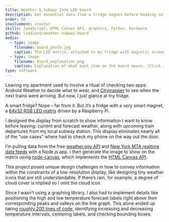 ```yaml
---
title: Weather & Subway Info LED board
description: Get essential data from a fridge magnet before heading out the door
order: 50
involvement: creator
skills: JavaScript, HTML Canvas API, graphics, Python, hardware
github: liddiard/weather-subway-board
media:
  - type: image
    filename: board_photo.jpg
    caption: The LED matrix, attached to my fridge with magnetic screws. Raspberry Pi and “bonnet” board on the right edge.
  - type: image
    filename: board_explanation.png
    caption: Explanation of what each item on the board means. (Click image to enlarge.)
type: software
---
```


Leaving my apartment used to involve a ritual of checking two apps: Android Weather to decide what to wear, and [Citymapper](https://citymapper.com/) to see when the next trains were arriving. But now, I just glance at my fridge.

A smart fridge? Nope – far from it. But it’s a fridge with a very smart magnet, a [64x32 RGB LED matrix](https://smile.amazon.com/gp/product/B07SDMWX9R/) driven by a Raspberry Pi. 

I designed the display from scratch to show information I want to know before leaving: current and forecast weather, along with upcoming train departures from my local subway station. This display eliminates nearly all of the ‟use cases” where had to check my phone on the way out the door.

I’m pulling data from the free [weather.gov API](https://www.weather.gov/documentation/services-web-api) and [New York MTA realtime data feeds](https://api.mta.info/#/landing) with a Node.js app. I then generate the image to show on the matrix using [node-canvas](https://www.npmjs.com/package/canvas), which implements the [HTML Canvas API](https://developer.mozilla.org/en-US/docs/Web/API/Canvas_API).

This project posed unique design challenges in how to convey information within the constraints of a low-resolution display, like designing tiny weather icons that are still understandable. If there’s rain, for example, a degree of cloud cover is implied so I omit the cloud icon.

Since I wasn’t using a graphing library, I also had to implement details like positioning the high and low temperature forecast labels right above their corresponding peaks and valleys on the line graph. This alone ended up taking [roughly 200 lines of code](https://github.com/liddiard/weather-subway-board/blob/main/src/display/forecast.js), identifying increasing and decreasing temperature intervals, centering labels, and checking bounding boxes. 